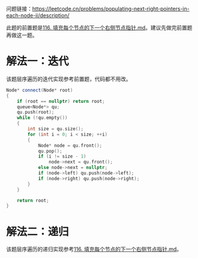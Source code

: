问题链接：https://leetcode.cn/problems/populating-next-right-pointers-in-each-node-ii/description/

此题的前置题是[116. 填充每个节点的下一个右侧节点指针.md](https://github.com/SakuraMayAi/LintCode/blob/main/Binary%20Tree/116.%20%E5%A1%AB%E5%85%85%E6%AF%8F%E4%B8%AA%E8%8A%82%E7%82%B9%E7%9A%84%E4%B8%8B%E4%B8%80%E4%B8%AA%E5%8F%B3%E4%BE%A7%E8%8A%82%E7%82%B9%E6%8C%87%E9%92%88.md)。建议先做完前置题再做这一题。

# 解法一：迭代

该题层序遍历的迭代实现参考前置题，代码都不用改。

```cpp
Node* connect(Node* root)
{
    if (root == nullptr) return root;
    queue<Node*> qu;
    qu.push(root);
    while (!qu.empty())
    {
        int size = qu.size();
        for (int i = 0; i < size; ++i)
        {
            Node* node = qu.front();
            qu.pop();
            if (i != size - 1)
				node->next = qu.front();
			else node->next = nullptr;
            if (node->left) qu.push(node->left);
            if (node->right) qu.push(node->right);
        }
    }

    return root;
}
```

# 解法二：递归

该题层序遍历的递归实现参考[116. 填充每个节点的下一个右侧节点指针.md](https://github.com/SakuraMayAi/LintCode/blob/main/Binary%20Tree/116.%20%E5%A1%AB%E5%85%85%E6%AF%8F%E4%B8%AA%E8%8A%82%E7%82%B9%E7%9A%84%E4%B8%8B%E4%B8%80%E4%B8%AA%E5%8F%B3%E4%BE%A7%E8%8A%82%E7%82%B9%E6%8C%87%E9%92%88.md)。

```cpp

```
